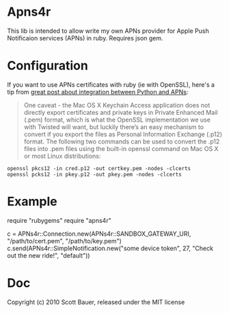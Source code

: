 Apns4r
======

This lib is intended to allow write my own APNs provider for Apple Push
Notificaion services (APNs) in ruby.  Requires json gem.

Configuration
=============

If you want to use APNs certificates with ruby (ie with OpenSSL),
here's a tip from [great post about integration between Python and APNs](http://blog.nuclearbunny.org/2009/05/11/connecting-to-apple-push-notification-services-using-python-twisted/):

>One caveat  - the Mac OS X Keychain Access application does not directly export
>certificates and private keys in Private Enhanced Mail (.pem)  format, which is
>what the OpenSSL implementation we use with Twisted will want, but luckily
>there’s an easy mechanism to convert if you export the files as Personal
>Information Exchange (.p12) format. The following two commands can be used to
>convert the .p12 files into .pem files using the built-in openssl command on
>Mac OS X or most Linux distributions:

    openssl pkcs12 -in cred.p12 -out certkey.pem -nodes -clcerts
    openssl pcks12 -in pkey.p12 -out pkey.pem -nodes -clcerts

Example
=======

  require "rubygems"
  require "apns4r"

  c = APNs4r::Connection.new(APNs4r::SANDBOX_GATEWAY_URI, "/path/to/cert.pem", "/path/to/key.pem")
  c.send(APNs4r::SimpleNotification.new("some device token", 27, "Check out the new ride!", "default"))

Doc
===

Copyright (c) 2010 Scott Bauer, released under the MIT license
